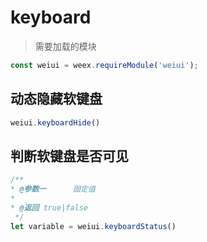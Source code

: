 # keyboard

> 需要加载的模块

```js
const weiui = weex.requireModule('weiui');
```

## 动态隐藏软键盘

```js
weiui.keyboardHide()
```

## 判断软键盘是否可见
```js
/**
* @参数一      固定值
* 
* @返回 true|false
 */
let variable = weiui.keyboardStatus()
```